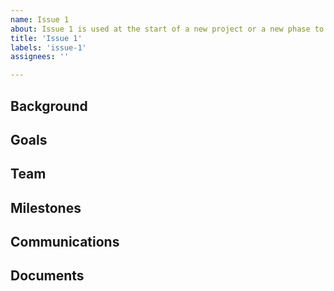 ```yaml
---
name: Issue 1
about: Issue 1 is used at the start of a new project or a new phase to capture details like goals, team composition, tracking and communication details.
title: 'Issue 1'
labels: 'issue-1'
assignees: ''

---
```


## Background

<!--
Briefly describe this partnership and the project. Link to any additional context that's available like a public website or internal ticket.
-->

## Goals
<!-- Describe the goals of this phase of the project. -->

## Team
<!-- List team members who will work on this project. Use a list with O for Owner and D for Doer and tag them 

For example:
* OD @geohacker
* D @srmsoumya
* D @developmentseed/data-team
* D @vincentsarago
* D @ingalls
* D @batpad
-->

## Milestones
<!--
Share all the milestones for this phase. These can be shared as a table or list. Sometimes can also be linked to 10kft if it's planned in detail there.
-->

## Communications
<!--
List of all channels and repositories for communications related to this project
For example:
* #an-internal-slack-channel
* #a-collab-slack-channel
* This repo for internal coordination
* Links to other github repos
-->

## Documents
<!--
Links to SOW or contract for easy reference
-->
